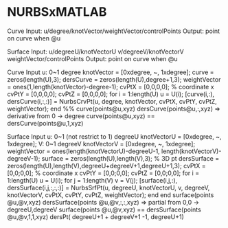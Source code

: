 # NURBSxMATLAB

Curve
Input:
u/degree/knotVector/weightVector/controlPoints
Output:
point on curve when @u

Surface
Input:
u/degreeU/knotVectorU
v/degreeV/knotVectorV
weightVector/controlPoints
Output:
point on curve when @u


Curve Input
u: 0~1
degree
knotVector = [0xdegree, ~, 1xdegree];
curve = zeros(length(U),3);
dersCurve = zeros(length(U),degree+1,3);
weightVector = ones(1,length(knotVector)-degree-1);
cvPtX = [0,0,0,0]; % coordinate x
cvPtY = [0,0,0,0];
cvPtZ = [0,0,0,0];
for i = 1:length(U)
u = U(i);
[curve(i,:), dersCurve(i,:,:)] = NurbsCrvPt(u, degree, knotVector, cvPtX, cvPtY, cvPtZ, weightVector);
end
%%
curve(points@u,xyz)
dersCurve(points@u,:,xyz) => derivative from 0 -> degree
curve(points@u,xyz) == dersCurve(points@u,1,xyz)

Surface Input
u: 0~1 (not restrict to 1)
degreeU
knotVectorU = [0xdegree, ~, 1xdegree];
V: 0~1
degreeV
knotVectorV = [0xdegree, ~, 1xdegree];
weightVector = ones(length(knotVectorU)-degreeU-1, length(knotVectorV)-degreeV-1);
surface = zeros(length(U),length(V),3); % 3D pt
dersSurface = zeros(length(U),length(V),degreeU+degreeV+1,degreeU+1,3);
cvPtX = [0,0;0,0]; % coordinate x
cvPtY = [0,0;0,0];
cvPtZ = [0,0;0,0];
for i = 1:length(U)
    u = U(i);
    for j = 1:length(V)
        v = V(j);
        [surface(i,j,:), dersSurface(i,j,:,:,:)] = NurbsSrfPt(u, degreeU, knotVectorU, v, degreeV, knotVectorV, cvPtX, cvPtY, cvPtZ, weightVector);
    end
end
surface(points @u,@v,xyz)
dersSurface(points @u,@v,:,:,xyz) => partial from 0,0 -> degreeU,degreeV
surface(points @u,@v,xyz) == dersSurface(points @u,@v,1,1,xyz)
dersPt( degreeU+1 + degreeV+1 -1, degreeU+1)
